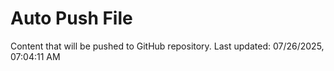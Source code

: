 # Auto Push File

Content that will be pushed to GitHub repository.
Last updated: 07/26/2025, 07:04:11 AM